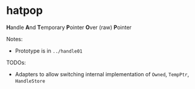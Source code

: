 # hatpop
<b>H</b>andle <b>A</b>nd <b>T</b>emporary <b>P</b>ointer <b>O</b>ver (raw) <b>P</b>ointer

Notes:
- Prototype is in `../handle01`

TODOs:
- Adapters to allow switching internal implementation of `Owned`, `TempPtr`, `HandleStore`